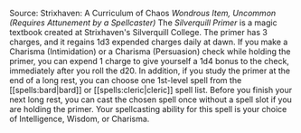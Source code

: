 Source: Strixhaven: A Curriculum of Chaos
*Wondrous Item, Uncommon (Requires Attunement by a Spellcaster)*
The *Silverquill Primer* is a magic textbook created at Strixhaven's Silverquill College. The primer has 3 charges, and it regains 1d3 expended charges daily at dawn. If you make a Charisma (Intimidation) or a Charisma (Persuasion) check while holding the primer, you can expend 1 charge to give yourself a 1d4 bonus to the check, immediately after you roll the d20.
In addition, if you study the primer at the end of a long rest, you can choose one 1st-level spell from the [[spells:bard|bard]] or [[spells:cleric|cleric]] spell list. Before you finish your next long rest, you can cast the chosen spell once without a spell slot if you are holding the primer. Your spellcasting ability for this spell is your choice of Intelligence, Wisdom, or Charisma.